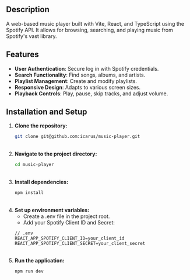 ## Description
A web-based music player built with Vite, React, and TypeScript using the Spotify API. It allows for browsing, searching, and playing music from Spotify's vast library.

## Features
- **User Authentication**: Secure log in with Spotify credentials.
- **Search Functionality**: Find songs, albums, and artists.
- **Playlist Management**: Create and modify playlists.
- **Responsive Design**: Adapts to various screen sizes.
- **Playback Controls**: Play, pause, skip tracks, and adjust volume.

## Installation and Setup
1. **Clone the repository:**
   ```bash
   git clone git@github.com:icarus/music-player.git
   ```
   &nbsp;
2. **Navigate to the project directory:**
   ```bash
   cd music-player
   ```
   &nbsp;
3. **Install dependencies:**
   ```bash
   npm install  
   ```
   &nbsp;
4. **Set up environment variables:**
   - Create a .env file in the project root.
   - Add your Spotify Client ID and Secret:
   &nbsp;  
   ```env
   // .env
   REACT_APP_SPOTIFY_CLIENT_ID=your_client_id
   REACT_APP_SPOTIFY_CLIENT_SECRET=your_client_secret
   ```
   &nbsp; 
5. **Run the application:**
   ```bash
   npm run dev  
   ```

